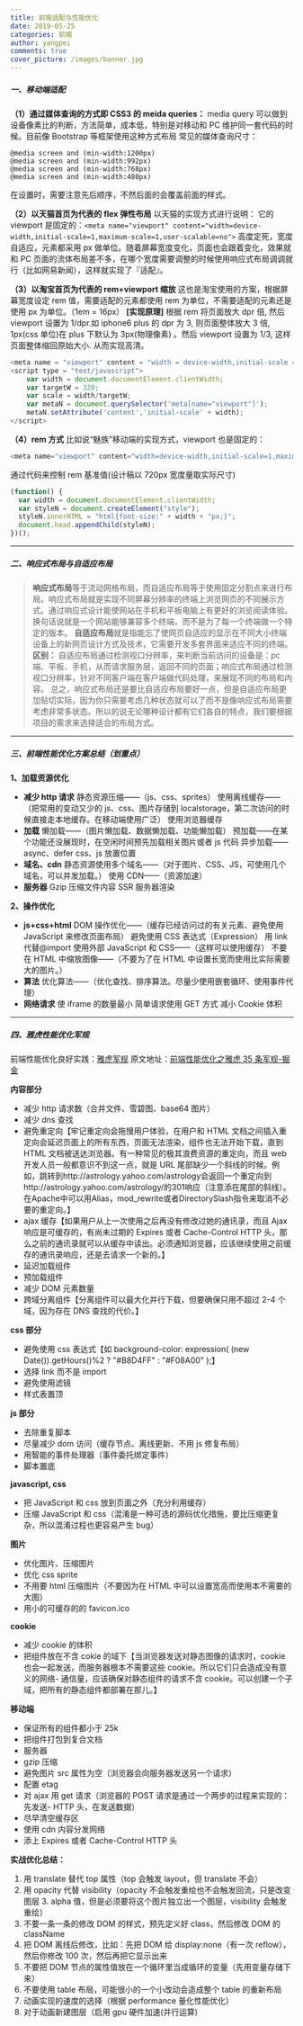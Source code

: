 ```yaml
---
title: 前端适配与性能优化
date: 2019-05-25
categories: 前端
author: yangpei
comments: true
cover_picture: /images/banner.jpg
---
```


<!-- more -->



##### 一、移动端适配

**（1）通过媒体查询的方式即 CSS3 的 meida queries：**
media query 可以做到设备像素比的判断，方法简单，成本低，特别是对移动和 PC 维护同一套代码的时候。目前像 Bootstrap 等框架使用这种方式布局
常见的媒体查询尺寸：

<!-- more -->

```
@media screen and (min-width:1200px)
@media screen and (min-width:992px)
@media screen and (min-width:768px)
@media screen and (min-width:480px)
```

在设置时，需要注意先后顺序，不然后面的会覆盖前面的样式。

**（2）以天猫首页为代表的 flex 弹性布局**
以天猫的实现方式进行说明：
它的 viewport 是固定的：`<meta name="viewport" content="width=device-width,initial-scale=1,maximum-scale=1,user-scalable=no">` 高度定死，宽度自适应，元素都采用 px 做单位。随着屏幕宽度变化，页面也会跟着变化，效果就和 PC 页面的流体布局差不多，在哪个宽度需要调整的时候使用响应式布局调调就行（比如网易新闻），这样就实现了『适配』。

**（3）以淘宝首页为代表的 rem+viewport 缩放**
这也是淘宝使用的方案，根据屏幕宽度设定 rem 值，需要适配的元素都使用 rem 为单位，不需要适配的元素还是使用 px 为单位。（1em = 16px）
**[实现原理]**
根据 rem 将页面放大 dpr 倍, 然后 viewport 设置为 1/dpr.如 iphone6 plus 的 dpr 为 3, 则页面整体放大 3 倍, 1px(css 单位)在 plus 下默认为 3px(物理像素) 。然后 viewport 设置为 1/3, 这样页面整体缩回原始大小. 从而实现高清。

```javascript
<meta name = "viewport" content = "width = device-width,initial-scale = 1.0,user-scalable = no">
<script type = "text/javascript">
	var width = document.documentElement.clientWidth;
	var targetW = 320;
	var scale = width/targetW;
	var metaN = document.querySelector('meta[name="viewport"]');
	metaN.setAttribute('content','initial-scale' + width);
</script>
```

**（4）rem 方式**
比如说“魅族”移动端的实现方式，viewport 也是固定的：

```javascript
<meta name="viewport" content="width=device-width,initial-scale=1,maximum-scale=1,user-scalable=no">。
```

通过代码来控制 rem 基准值(设计稿以 720px 宽度量取实际尺寸)

```javascript
(function() {
  var width = document.documentElement.clientWidth;
  var styleN = document.createElement("style");
  styleN.innerHTML = "html{font-size:" + width + "px;}";
  document.head.appendChild(styleN);
})();
```

</script>

---

##### 二、响应式布局与自适应布局

> **响应式布局**等于流动网格布局，而自适应布局等于使用固定分割点来进行布局。响应式布局就是实现不同屏幕分辨率的终端上浏览网页的不同展示方式。通过响应式设计能使网站在手机和平板电脑上有更好的浏览阅读体验。换句话说就是一个网站能够兼容多个终端，而不是为了每一个终端做一个特定的版本。
> **自适应布局**就是指能忘了使网页自适应的显示在不同大小终端设备上的新网页设计方式及技术，它需要开发多套界面来适应不同的终端。
> **区别：**
> 自适应布局通过检测视口分辨率，来判断当前访问的设备是：pc 端、平板、手机，从而请求服务层，返回不同的页面；响应式布局通过检测视口分辨率，针对不同客户端在客户端做代码处理，来展现不同的布局和内容。
> 总之，响应式布局还是要比自适应布局要好一点，但是自适应布局更加贴切实际，因为你只需要考虑几种状态就可以了而不是像响应式布局需要考虑非常多状态。所以的说无论哪种设计都有它们各自的特点，我们要根据项目的需求来选择适合的布局方式。

---

##### 三、前端性能优化方案总结（划重点）

**1、加载资源优化**

- **减少 http 请求**
  静态资源压缩——（js、css、sprites）
  使用离线缓存——（把常用的变动又少的 js、css、图片存储到 localstorage，第二次访问的时候直接走本地缓存。在移动端使用广泛）
  使用浏览器缓存
- **加载**
  懒加载——（图片懒加载、数据懒加载、功能懒加载）
  预加载——在某个功能还没展现时，在空闲时间预先加载相关图片或者 js 代码
  异步加载——async、defer
  css、js 放置位置
- **域名、cdn**
  静态资源使用多个域名——（对于图片、CSS、JS，可使用几个域名，可以并发加载。）
  使用 CDN——（资源加速）
- **服务器**
  Gzip 压缩文件内容
  SSR 服务器渲染

**2、操作优化**

- **js+css+html**
  DOM 操作优化——（缓存已经访问过的有关元素、避免使用 JavaScript 来修改页面布局）
  避免使用 CSS 表达式（Expression）
  用 link 代替@import
  使用外部 JavaScript 和 CSS——（这样可以使用缓存）
  不要在 HTML 中缩放图像——（不要为了在 HTML 中设置长宽而使用比实际需要大的图片。）
- **算法**
  优化算法——（优化查找、排序算法。尽量少使用嵌套循环、使用事件代理）
- **网络请求**
  使 iframe 的数量最小
  简单请求使用 GET 方式
  减小 Cookie 体积

---

##### 四、雅虎性能优化军规

前端性能优化良好实践：[雅虎军规](https://www.cnblogs.com/xianyulaodi/p/5755079.html)
原文地址：[前端性能优化之雅虎 35 条军规-掘金](https://juejin.im/post/5b73ef38f265da281e048e51)

**内容部分**

- 减少 http 请求数（合并文件、雪碧图、base64 图片）
- 减少 dns 查找
- 避免重定向【牢记重定向会拖慢用户体验，在用户和 HTML 文档之间插入重定向会延迟页面上的所有东西，页面无法渲染，组件也无法开始下载，直到 HTML 文档被送达浏览器。有一种常见的极其浪费资源的重定向，而且 web 开发人员一般都意识不到这一点，就是 URL 尾部缺少一个斜线的时候。例如，跳转到http://astrology.yahoo.com/astrology会返回一个重定向到http://astrology.yahoo.com/astrology/的301响应（注意添在尾部的斜线）。在Apache中可以用Alias，mod_rewrite或者DirectorySlash指令来取消不必要的重定向。】
- ajax 缓存【如果用户从上一次使用之后再没有修改过她的通讯录，而且 Ajax 响应是可缓存的，有尚未过期的 Expires 或者 Cache-Control HTTP 头，那么之前的通讯录就可以从缓存中读出。必须通知浏览器，应该继续使用之前缓存的通讯录响应，还是去请求一个新的。】
- 延迟加载组件
- 预加载组件
- 减少 DOM 元素数量
- 跨域分离组件【分离组件可以最大化并行下载，但要确保只用不超过 2-4 个域，因为存在 DNS 查找的代价。】

**css 部分**

- 避免使用 css 表达式【如 background-color: expression( (new Date()).getHours()%2 ? "#B8D4FF" : "#F08A00" );】
- 选择 link 而不是 import
- 避免使用滤镜
- 样式表置顶

**js 部分**

- 去除重复脚本
- 尽量减少 dom 访问（缓存节点、离线更新、不用 js 修复布局）
- 用智能的事件处理器（事件委托绑定事件）
- 脚本置底

**javascript, css**

- 把 JavaScript 和 css 放到页面之外（充分利用缓存）
- 压缩 JavaScript 和 css（混淆是一种可选的源码优化措施，要比压缩更复杂，所以混淆过程也更容易产生 bug）

**图片**

- 优化图片、压缩图片
- 优化 css sprite
- 不用要 html 压缩图片（不要因为在 HTML 中可以设置宽高而使用本不需要的大图）
- 用小的可缓存的的 favicon.ico

**cookie**

- 减少 cookie 的体积
- 把组件放在不含 cokie 的域下【当浏览器发送对静态图像的请求时，cookie 也会一起发送，而服务器根本不需要这些 cookie。所以它们只会造成没有意义的网络- 通信量，应该确保对静态组件的请求不含 cookie。可以创建一个子域，把所有的静态组件都部署在那儿。】

**移动端**

- 保证所有的组件都小于 25k
- 把组件打包到复合文档
- 服务器
- gzip 压缩
- 避免图片 src 属性为空（浏览器会向服务器发送另一个请求）
- 配置 etag
- 对 ajax 用 get 请求（浏览器的 POST 请求是通过一个两步的过程来实现的：先发送- HTTP 头，在发送数据）
- 尽早清空缓存区
- 使用 cdn 内容分发网络
- 添上 Expires 或者 Cache-Control HTTP 头

**实战优化总结：**

1. 用 translate 替代 top 属性（top 会触发 layout，但 translate 不会）
2. 用 opacity 代替 visibility（opacity 不会触发重绘也不会触发回流，只是改变图层 3. alpha 值，但是必须要将这个图片独立出一个图层，visibility 会触发重绘）
3. 不要一条一条的修改 DOM 的样式，预先定义好 class，然后修改 DOM 的 className
4. 把 DOM 离线后修改，比如：先把 DOM 给 display:none（有一次 reflow），然后你修改 100 次，然后再把它显示出来
5. 不要把 DOM 节点的属性值放在一个循环里当成循环的变量（先用变量存储下来）
6. 不要使用 table 布局，可能很小的一个小改动会造成整个 table 的重新布局
7. 动画实现的速度的选择（根据 performance 量化性能优化）
8. 对于动画新建图层（启用 gpu 硬件加速(并行运算)
